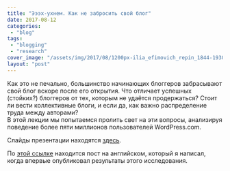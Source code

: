 ```yaml
---
title: "Эээх-ухнем. Как не забросить свой блог"
date: 2017-08-12
categories: 
 - "blog"
tags: 
 - "blogging"
 - "research"
cover_image: "/assets/img/2017/08/1200px-ilia_efimovich_repin_1844-1930_-_volga_boatmen_1870-1873.jpg"
layout: "post"
---
```


Как это не печально, большинство начинающих блоггеров забрасывают свой блог вскоре после его открытия. Что отличает успешных (стойких?) блоггеров от тех, которым не удаётся продержаться? Стоит ли вести коллективные блоги, и если да, как важно распределение труда между авторами?  
В этой лекции мы попытаемся пролить свет на эти вопросы, анализируя поведение более пяти миллионов пользователей WordPress.com.

Слайды презентации находятся [здесь](https://www.slideshare.net/borisgorelik/ss-78782338).

По [этой ссылке](http://gorelik.net/2016/03/30/a-problem-shared-is-a-problem-halved-2/) находится пост на английском, который я написал, когда впервые опубликовал результаты этого исследования.

